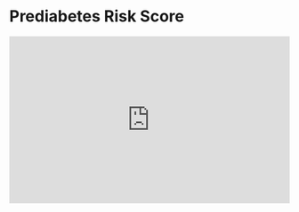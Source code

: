 # Prediabetes Risk Score

<iframe height="300" style="width: 100%;" scrolling="no" title="Prediabetes Risk Score" src="https://codepen.io/SethMeldon/embed/XWqgBwG?default-tab=result" frameborder="no" loading="lazy" allowtransparency="true" allowfullscreen="true">
  See the Pen <a href="https://codepen.io/SethMeldon/pen/XWqgBwG">
  Prediabetes Risk Score</a> by Seth Meldon (<a href="https://codepen.io/SethMeldon">@SethMeldon</a>)
  on <a href="https://codepen.io">CodePen</a>.
</iframe>